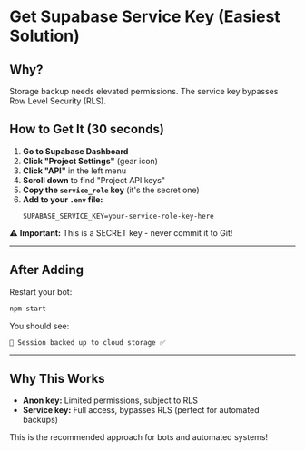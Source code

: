 # Get Supabase Service Key (Easiest Solution)

## Why?
Storage backup needs elevated permissions. The service key bypasses Row Level Security (RLS).

## How to Get It (30 seconds)

1. **Go to Supabase Dashboard**
2. **Click "Project Settings"** (gear icon)
3. **Click "API"** in the left menu
4. **Scroll down** to find "Project API keys"
5. **Copy the `service_role` key** (it's the secret one)
6. **Add to your `.env` file:**
   ```env
   SUPABASE_SERVICE_KEY=your-service-role-key-here
   ```

⚠️ **Important:** This is a SECRET key - never commit it to Git!

---

## After Adding

Restart your bot:
```bash
npm start
```

You should see:
```
💾 Session backed up to cloud storage ✅
```

---

## Why This Works

- **Anon key:** Limited permissions, subject to RLS
- **Service key:** Full access, bypasses RLS (perfect for automated backups)

This is the recommended approach for bots and automated systems!

